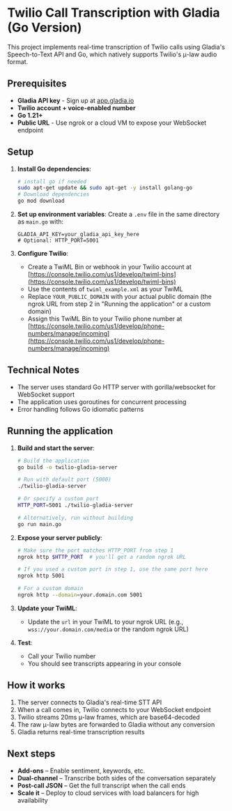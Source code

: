 # Twilio Call Transcription with Gladia (Go Version)

This project implements real-time transcription of Twilio calls using Gladia's Speech-to-Text API and Go, which natively supports Twilio's μ-law audio format.

## Prerequisites

- **Gladia API key** - Sign up at [app.gladia.io](https://app.gladia.io/)
- **Twilio account + voice-enabled number** 
- **Go 1.21+**
- **Public URL** - Use ngrok or a cloud VM to expose your WebSocket endpoint

## Setup

1. **Install Go dependencies**:
   ```bash
   # install go if needed
   sudo apt-get update && sudo apt-get -y install golang-go 
   # Download dependencies
   go mod download
   ```

2. **Set up environment variables**:
   Create a `.env` file in the same directory as `main.go` with:
   ```
   GLADIA_API_KEY=your_gladia_api_key_here
   # Optional: HTTP_PORT=5001
   ```

3. **Configure Twilio**:
   - Create a TwiML Bin or webhook in your Twilio account at [https://console.twilio.com/us1/develop/twiml-bins](https://console.twilio.com/us1/develop/twiml-bins)
   - Use the contents of `twiml_example.xml` as your TwiML
   - Replace `YOUR_PUBLIC_DOMAIN` with your actual public domain (the ngrok URL from step 2 in "Running the application" or a custom domain)
   - Assign this TwiML Bin to your Twilio phone number at [https://console.twilio.com/us1/develop/phone-numbers/manage/incoming](https://console.twilio.com/us1/develop/phone-numbers/manage/incoming)

## Technical Notes

- The server uses standard Go HTTP server with gorilla/websocket for WebSocket support
- The application uses goroutines for concurrent processing
- Error handling follows Go idiomatic patterns

## Running the application

1. **Build and start the server**:
   ```bash
   # Build the application
   go build -o twilio-gladia-server
   
   # Run with default port (5000)
   ./twilio-gladia-server
   
   # Or specify a custom port
   HTTP_PORT=5001 ./twilio-gladia-server
   
   # Alternatively, run without building
   go run main.go
   ```

2. **Expose your server publicly**:
   ```bash
   # Make sure the port matches HTTP_PORT from step 1
   ngrok http $HTTP_PORT  # you'll get a random ngrok URL
   
   # If you used a custom port in step 1, use the same port here
   ngrok http 5001

   # For a custom domain
   ngrok http --domain=your.domain.com 5001
   ```

3. **Update your TwiML**:
   - Update the `url` in your TwiML to your ngrok URL (e.g., `wss://your.domain.com/media` or the random ngrok URL)

4. **Test**:
   - Call your Twilio number
   - You should see transcripts appearing in your console

## How it works

1. The server connects to Gladia's real-time STT API
2. When a call comes in, Twilio connects to your WebSocket endpoint
3. Twilio streams 20ms μ-law frames, which are base64-decoded
4. The raw μ-law bytes are forwarded to Gladia without any conversion
5. Gladia returns real-time transcription results

## Next steps

- **Add-ons** – Enable sentiment, keywords, etc.
- **Dual-channel** – Transcribe both sides of the conversation separately
- **Post-call JSON** – Get the full transcript when the call ends
- **Scale it** – Deploy to cloud services with load balancers for high availability 